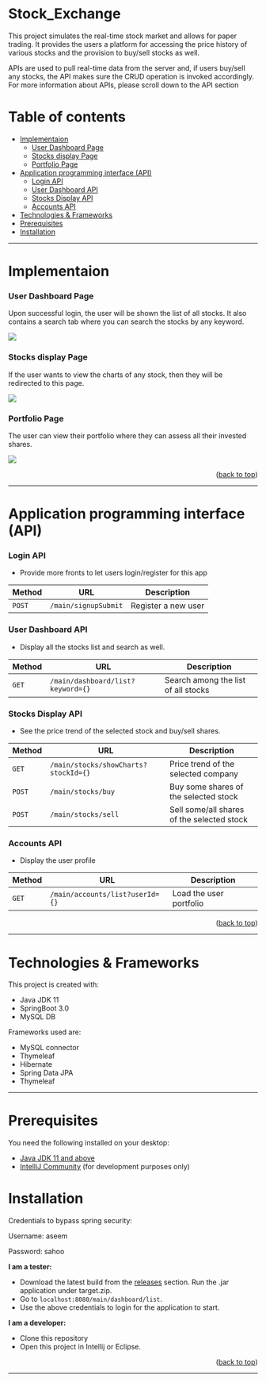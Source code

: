 <a name="readme-top"></a>
# Stock_Exchange
This project simulates the real-time stock market and allows for paper trading. It provides the users a platform for accessing the price history of various stocks and the provision to buy/sell stocks as well.

APIs are used to pull real-time data from the server and, if users buy/sell any stocks, the API makes sure the CRUD operation is invoked accordingly. For more information about APIs, please scroll down to the API section

# Table of contents
<!--ts-->
   * [Implementaion](#implementaion)
      * [User Dashboard Page](#user-dashboard-page)
      * [Stocks display Page](#stocks-display-page)
      * [Portfolio Page](#portfolio-page)
   * [Application programming interface (API)](#application-programming-interface-api)
      * [Login API](#login-api)
      * [User Dashboard API](#user-dashboard-api)
      * [Stocks Display API](#stocks-display-api)
      * [Accounts API](#accounts-api)
   * [Technologies & Frameworks](#technologies--frameworks)
   * [Prerequisites](#prerequisites)
   * [Installation](#installation)
<!--te-->

---

# Implementaion
### User Dashboard Page
Upon successful login, the user will be shown the list of all stocks. It also contains a search tab where you can search the stocks by any keyword.

![](https://imgur.com/sWEJAD3.jpg)

### Stocks display Page
If the user wants to view the charts of any stock, then they will be redirected to this page.

![](https://imgur.com/EiU4Zir.jpg)

### Portfolio Page
The user can view their portfolio where they can assess all their invested shares.

![](https://imgur.com/KFrGbtF.jpg)

<p align="right">(<a href="#readme-top">back to top</a>)</p>

---

# Application programming interface (API)
### Login API
- Provide more fronts to let users login/register for this app

| Method   | URL                                      | Description                              |
| -------- | ---------------------------------------- | ---------------------------------------- |
| `POST`   | `/main/signupSubmit`                          | Register a new user                        |

### User Dashboard API
- Display all the stocks list and search as well.

| Method   | URL                                      | Description                              |
| -------- | ---------------------------------------- | ---------------------------------------- |
| `GET`    | `/main/dashboard/list?keyword={}`         | Search among the list of all stocks          |

### Stocks Display API
- See the price trend of the selected stock and buy/sell shares.

| Method   | URL                                      | Description                              |
| -------- | ---------------------------------------- | ---------------------------------------- |
| `GET`    | `/main/stocks/showCharts?stockId={}`           | Price trend of the selected company        |
| `POST`    | `/main/stocks/buy`                   | Buy some shares of the selected stock                       |
| `POST`   | `/main/stocks/sell`| Sell some/all shares of the selected stock|

### Accounts API
- Display the user profile

| Method   | URL                                      | Description                              |
| -------- | ---------------------------------------- | ---------------------------------------- |
| `GET`    | `/main/accounts/list?userId={}`           | Load the user portfolio        |

<p align="right">(<a href="#readme-top">back to top</a>)</p>

---

# Technologies & Frameworks
This project is created with:
* Java JDK 11
* SpringBoot 3.0
* MySQL DB

Frameworks used are:
- MySQL connector
- Thymeleaf
- Hibernate
- Spring Data JPA
- Thymeleaf

---

# Prerequisites
You need the following installed on your desktop:
- [Java JDK 11 and above](https://www.oracle.com/in/java/technologies/javase/jdk11-archive-downloads.html)
- [IntelliJ Community](https://www.jetbrains.com/idea/download/) (for development purposes only)

# Installation

Credentials to bypass spring security:

Username: aseem

Password: sahoo

**I am a tester:** 
- Download the latest build from the [releases](https://github.com/aseemsahoo/Stock_Exchange/releases) section. Run the .jar application under target.zip.
- Go to `localhost:8080/main/dashboard/list`.
- Use the above credentials to login for the application to start.

**I am a developer:** 
- Clone this repository
- Open this project in Intellij or Eclipse.

<p align="right">(<a href="#readme-top">back to top</a>)</p>

---
